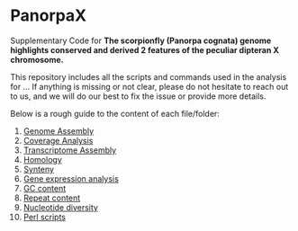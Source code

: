 # PanorpaX
Supplementary Code for **The scorpionfly (Panorpa cognata) genome highlights conserved and derived
2 features of the peculiar dipteran X chromosome.**

This repository includes all the scripts and commands used in the analysis for ... If anything is missing or not clear, please do not hesitate to reach out to us, and we will do our best to fix the issue or provide more details.

Below is a rough guide to the content of each file/folder:

1. [Genome Assembly](https://github.com/ClemLasne/PanorpaX/blob/main/Genome_assembly/genome_assembly_pipeline.md) 
2. [Coverage Analysis](https://github.com/ClemLasne/PanorpaX/blob/main/Coverage_analysis/coverage_pipeline.md)
3. [Transcriptome Assembly](https://github.com/ClemLasne/PanorpaX/blob/main/Transcriptome_assembly/Assembly_pipeline.md)
4. [Homology](https://github.com/ClemLasne/PanorpaX/tree/main/Homology)
5. [Synteny](https://github.com/ClemLasne/PanorpaX/tree/main/Synteny/synteny_pipeline.md)
6. [Gene expression analysis](https://github.com/ClemLasne/PanorpaX/tree/main/Gene_expression_analysis)
7. [GC content](https://github.com/ClemLasne/PanorpaX/blob/main/GC_content/GC_content.md)
8. [Repeat content](https://github.com/ClemLasne/PanorpaX/blob/main/Repeat_content/repeat_content.md)
9. [Nucleotide diversity](https://github.com/ClemLasne/PanorpaX/blob/main/nucleotide_diversity/Pixy_pipeline.md)
10. [Perl scripts](https://github.com/ClemLasne/PanorpaX/tree/main/Perl_scripts)
